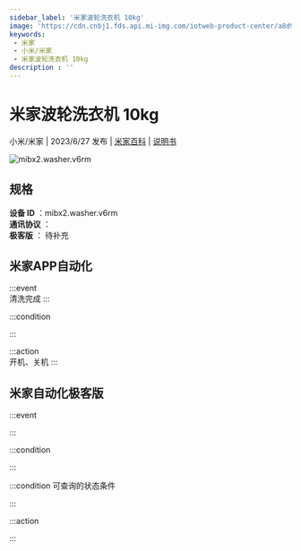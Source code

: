 ```yaml
---
sidebar_label: '米家波轮洗衣机 10kg'
image: 'https://cdn.cnbj1.fds.api.mi-img.com/iotweb-product-center/a8d96e73f2b55990d73ead27625a72a5_1623211257800.png?GalaxyAccessKeyId=AKVGLQWBOVIRQ3XLEW&Expires=9223372036854775807&Signature=SBVciqLUN38h1npQZERwoS57ehw='
keywords: 
 - 米家
 - 小米/米家
 - 米家波轮洗衣机 10kg
description : ''
---
```

# 米家波轮洗衣机 10kg

小米/米家 | 2023/6/27 发布 | [米家百科](https://home.mi.com/webapp/content/baike/product/index.html?model=mibx2.washer.v6rm) | [说明书](https://home.mi.com/views/introduction.html?model=mibx2.washer.v6rm&region=cn)

![mibx2.washer.v6rm](https://cdn.cnbj1.fds.api.mi-img.com/iotweb-product-center/a8d96e73f2b55990d73ead27625a72a5_1623211257800.png?GalaxyAccessKeyId=AKVGLQWBOVIRQ3XLEW&Expires=9223372036854775807&Signature=SBVciqLUN38h1npQZERwoS57ehw=)

## 规格  
> 
**设备 ID** ：mibx2.washer.v6rm  
**通讯协议** ：  
**极客版**  ： 待补充 


## 米家APP自动化  

:::event  
清洗完成
:::

:::condition  

:::

:::action   
开机、关机
:::

## 米家自动化极客版  

:::event  

:::

:::condition  

:::

:::condition 可查询的状态条件  

:::

:::action  

:::

        
